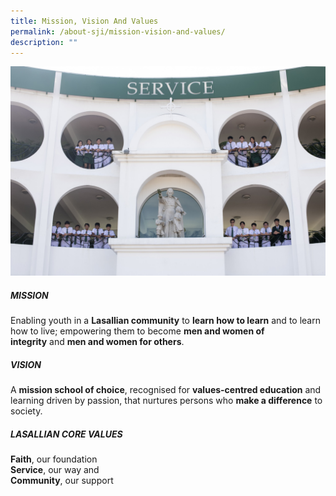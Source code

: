 ```yaml
---
title: Mission, Vision And Values
permalink: /about-sji/mission-vision-and-values/
description: ""
---
```

![Mission Vision Values](/images/Brothers%20Circles__EK31786%20copy.jpg)

##### MISSION

Enabling youth in a **Lasallian community** to **learn how to learn** and to learn how to live; empowering them to become **men and women of integrity** and **men and women for others**.

  

##### VISION

A **mission school of choice**, recognised for **values-centred education** and learning driven by passion, that nurtures persons who **make a difference** to society.

  

##### LASALLIAN CORE VALUES

**Faith**, our foundation  
**Service**, our way and  
**Community**, our support
